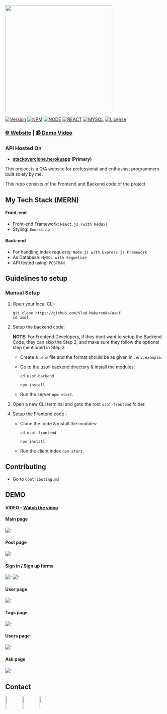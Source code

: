 <img src="./assets/StackOverclone.png" width=340px />

[![Version](https://img.shields.io/static/v1?label=version&message=2.0.0&color=blue)](https://shields.io/)
[![NPM](https://img.shields.io/static/v1?label=npm&message=8.11.0&color=blue)](https://shields.io/)
[![NODE](https://img.shields.io/static/v1?label=node&message=16.16.0&color=success)](https://shields.io/)
[![REACT](https://img.shields.io/static/v1?label=react&message=18.2.0&color=success)](https://shields.io/)
[![MYSQL](https://img.shields.io/static/v1?label=mysql&message=8.0.10&color=blueviolet)](https://shields.io/)
[![License](https://img.shields.io/badge/license-MIT-green.svg)](https://shields.io/)

### [🌐 Website](https://stack-overclone.netlify.app/)  |  [📹 Demo Video]()

### API Hosted On
- __[stackoverclone.herokuapp](https://usof-stackoverclone.herokuapp.com/) (Primary)__

This project is a Q/A website for professional and enthusiast programmers built solely by me.

This repo consists of the Frontend and Backend code of the project.

## My Tech Stack (MERN)

#### Front-end

- Front-end Framework: `React.js (with Redux)`
- Styling: `Boorstrap`

#### Back-end

- For handling index requests: `Node.js with Express.js Framework`
- As Database: `MySQL with Sequelize`
- API tested using: `POSTMAN`

## Guidelines to setup

### Manual Setup

1. Open your local CLI:

   ```
   git clone https://github.com/Vlad-Makarenko/usof
   cd usof
   ```

2. Setup the backend code:
   
   __NOTE:__ For Frontend Developers, if they dont want to setup the Backend Code, they can skip the Step 2, and make sure they follow the optional step mentioned in Step 3

   - Create a `.env` file and the format should be as given in `.env.example`.
   - Go to the usof-backend directory & install the modules:

     ```
     cd usof-backend

     npm install
     ```

   - Run the server `npm start`.

3. Open a new CLI terminal and goto the root `usof-frontend` folder.
4. Setup the Frontend code -

   - Clone the code & install the modules:

     ```
     cd usof-frontend

     npm install
     ```

   - Run the client index `npm start`.

## Contributing

- Go to `Contributing.md`

## DEMO

#### VIDEO - [Watch the video]()


#### Main page

<img src="./assets/main.png" />'

#### Post page

<img src="./assets/post.png" />'

#### Sign in / Sign up forms

<img src="./assets/signIn.png" />'
<img src="./assets/signUp.png" />'

#### User page

<img src="./assets/user.png" />'

#### Tags page

<img src="./assets/tags.png" />'

#### Users page

<img src="./assets/users.png" />'

#### Ask page

<img src="./assets/ask.png" />'

<h2>Contact</h2>
<p>
<a href="https://github.com/Vlad-Makarenko"><img target="_blank" src="https://cdn.jsdelivr.net/gh/devicons/devicon/icons/github/github-original.svg" style="width: 10%;"></a>
<a href="https://t.me/VladMakarenko"><img target="_blank" src="https://upload.wikimedia.org/wikipedia/commons/thumb/8/82/Telegram_logo.svg/768px-Telegram_logo.svg.png" style="width: 10%;"></a>
<a href="https://www.instagram.com/_vlad_makarenko_/"><img target="_blank" src="https://upload.wikimedia.org/wikipedia/commons/thumb/a/a5/Instagram_icon.png/600px-Instagram_icon.png" style="width: 10%;"></a>
</p>
